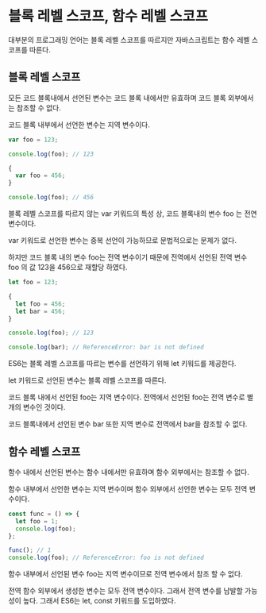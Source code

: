 # 블록 레벨 스코프, 함수 레벨 스코프

대부분의 프로그래밍 언어는 블록 레벨 스코프를 따르지만 자바스크립트는 함수 레벨 스코프를 따른다.

## 블록 레벨 스코프

모든 코드 블록내에서 선언된 변수는 코드 블록 내에서만 유효하며 코드 블록 외부에서는 참조할 수 없다.

코드 블록 내부에서 선언한 변수는 지역 변수이다.

```js
var foo = 123;

console.log(foo); // 123

{
  var foo = 456;
}

console.log(foo); // 456
```

블록 레벨 스코프를 따르지 않는 var 키워드의 특성 상, 코드 블록내의 변수 foo 는 전연 변수이다.

var 키워드로 선언한 변수는 중복 선언이 가능하므로 문법적으로는 문제가 없다.

하지만 코드 블록 내의 변수 foo는 전역 변수이기 때문에 전역에서 선언된 전역 변수 foo 의 값 123을 456으로 재할당 하였다.

```js
let foo = 123;

{
  let foo = 456;
  let bar = 456;
}

console.log(foo); // 123

console.log(bar); // ReferenceError: bar is not defined
```

ES6는 블록 레벨 스코프를 따르는 변수를 선언하기 위해 let 키워드를 제공한다.

let 키워드로 선언된 변수는 블록 레벨 스코프를 따른다.

코드 블록 내에서 선언된 foo는 지역 변수이다. 전역에서 선언된 foo는 전역 변수로 별개의 변수인 것이다.

코드 블록내에서 선언된 변수 bar 또한 지역 변수로 전역에서 bar을 참조할 수 없다.

## 함수 레벨 스코프

함수 내에서 선언된 변수는 함수 내에서만 유효하며 함수 외부에서는 참조할 수 없다.

함수 내부에서 선언한 변수는 지역 변수이며 함수 외부에서 선언한 변수는 모두 전역 변수이다.

```js
const func = () => {
  let foo = 1;
  console.log(foo);
};

func(); // 1
console.log(foo); // ReferenceError: foo is not defined
```

함수 내부에서 선언된 변수 foo는 지역 변수이므로 전역 변수에서 참조 할 수 없다.

전역 함수 외부에서 생성한 변수는 모두 전역 변수이다. 그래서 전역 변수를 남발할 가능성이 높다. 그래서 ES6는 let, const 키워드를 도입하였다.

